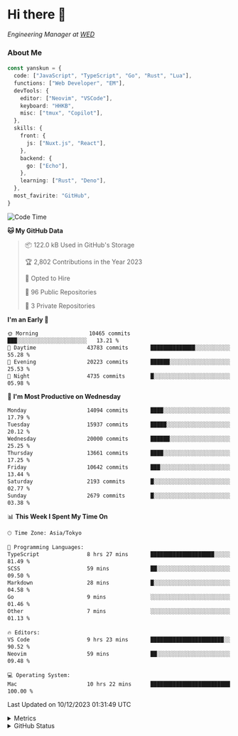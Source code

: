# Hi there&nbsp;:wave:

<!-- ![Alt text](https://spotify-recently-played-readme.vercel.app/api?user=31kynbuubkiu3r4qh4hjuaglhfay) -->

_Engineering Manager at [WED](https://github.com/wedinc)_

### About Me

```ts
const yanskun = {
  code: ["JavaScript", "TypeScript", "Go", "Rust", "Lua"],
  functions: ["Web Developer", "EM"],
  devTools: {
    editor: ["Neovim", "VSCode"],
    keyboard: "HHKB",
    misc: ["tmux", "Copilot"],
  },
  skills: {
    front: {
      js: ["Nuxt.js", "React"],
    },
    backend: {
      go: ["Echo"],
    },
    learning: ["Rust", "Deno"],
  },
  most_favirite: "GitHub",
}
```

<!--START_SECTION:waka-->
![Code Time](http://img.shields.io/badge/Code%20Time-615%20hrs%2048%20mins-blue)

**🐱 My GitHub Data** 

> 📦 122.0 kB Used in GitHub's Storage 
 > 
> 🏆 2,802 Contributions in the Year 2023
 > 
> 💼 Opted to Hire
 > 
> 📜 96 Public Repositories 
 > 
> 🔑 3 Private Repositories 
 > 
**I'm an Early 🐤** 

```text
🌞 Morning                10465 commits       ███░░░░░░░░░░░░░░░░░░░░░░   13.21 % 
🌆 Daytime                43783 commits       ██████████████░░░░░░░░░░░   55.28 % 
🌃 Evening                20223 commits       ██████░░░░░░░░░░░░░░░░░░░   25.53 % 
🌙 Night                  4735 commits        █░░░░░░░░░░░░░░░░░░░░░░░░   05.98 % 
```
📅 **I'm Most Productive on Wednesday** 

```text
Monday                   14094 commits       ████░░░░░░░░░░░░░░░░░░░░░   17.79 % 
Tuesday                  15937 commits       █████░░░░░░░░░░░░░░░░░░░░   20.12 % 
Wednesday                20000 commits       ██████░░░░░░░░░░░░░░░░░░░   25.25 % 
Thursday                 13661 commits       ████░░░░░░░░░░░░░░░░░░░░░   17.25 % 
Friday                   10642 commits       ███░░░░░░░░░░░░░░░░░░░░░░   13.44 % 
Saturday                 2193 commits        █░░░░░░░░░░░░░░░░░░░░░░░░   02.77 % 
Sunday                   2679 commits        █░░░░░░░░░░░░░░░░░░░░░░░░   03.38 % 
```


📊 **This Week I Spent My Time On** 

```text
🕑︎ Time Zone: Asia/Tokyo

💬 Programming Languages: 
TypeScript               8 hrs 27 mins       ████████████████████░░░░░   81.49 % 
SCSS                     59 mins             ██░░░░░░░░░░░░░░░░░░░░░░░   09.50 % 
Markdown                 28 mins             █░░░░░░░░░░░░░░░░░░░░░░░░   04.58 % 
Go                       9 mins              ░░░░░░░░░░░░░░░░░░░░░░░░░   01.46 % 
Other                    7 mins              ░░░░░░░░░░░░░░░░░░░░░░░░░   01.13 % 

🔥 Editors: 
VS Code                  9 hrs 23 mins       ███████████████████████░░   90.52 % 
Neovim                   59 mins             ██░░░░░░░░░░░░░░░░░░░░░░░   09.48 % 

💻 Operating System: 
Mac                      10 hrs 22 mins      █████████████████████████   100.00 % 
```


 Last Updated on 10/12/2023 01:31:49 UTC
<!--END_SECTION:waka-->

<details>
  <summary>Metrics</summary>
  <img src="https://github.com/yanskun/yanskun/blob/main/github-metrics.svg" alt="Metrics">
</details>

<details>
  <summary>GitHub Status</summary>
  <picture>
    <source media="(prefers-color-scheme: dark)" srcset="https://raw.githubusercontent.com/yanskun/yanskun/master/profile-summary-card-output/nord_dark/0-profile-details.svg">
   <img src="https://raw.githubusercontent.com/yanskun/yanskun/master/profile-summary-card-output/default/0-profile-details.svg">
  </picture>
  <br>
  <picture>
    <source media="(prefers-color-scheme: dark)" srcset="https://raw.githubusercontent.com/yanskun/yanskun/master/profile-summary-card-output/nord_dark/1-repos-per-language.svg">
   <img src="https://raw.githubusercontent.com/yanskun/yanskun/master/profile-summary-card-output/default/1-repos-per-language.svg">
  </picture>
  <picture>
    <source media="(prefers-color-scheme: dark)" srcset="https://raw.githubusercontent.com/yanskun/yanskun/master/profile-summary-card-output/nord_dark/2-most-commit-language.svg">
   <img src="https://raw.githubusercontent.com/yanskun/yanskun/master/profile-summary-card-output/default/2-most-commit-language.svg">
  </picture>
  <br>
  <picture>
    <source media="(prefers-color-scheme: dark)" srcset="https://raw.githubusercontent.com/yanskun/yanskun/master/profile-summary-card-output/nord_dark/3-stats.svg">
   <img src="https://raw.githubusercontent.com/yanskun/yanskun/master/profile-summary-card-output/default/3-stats.svg">
  </picture>
  <picture>
    <source media="(prefers-color-scheme: dark)" srcset="https://raw.githubusercontent.com/yanskun/yanskun/master/profile-summary-card-output/nord_dark/4-productive-time.svg">
   <img src="https://raw.githubusercontent.com/yanskun/yanskun/master/profile-summary-card-output/default/4-productive-time.svg">
  </picture>
</details>
